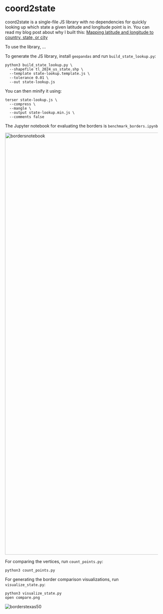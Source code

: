 # coord2state

coord2state is a single-file JS library with no dependencies for quickly looking up which state a given latitude and longitude point is in. You can read my blog post about why I built this: [Mapping latitude and longitude to country, state, or city](http://austinhenley.com/latlong.html)

To use the library, ...

To generate the JS library, install `geopandas` and run `build_state_lookup.py`:

```
python3 build_state_lookup.py \
  --shapefile tl_2024_us_state.shp \
  --template state-lookup.template.js \
  --tolerance 0.01 \           
  --out state-lookup.js
```
You can then minify it using:

```
terser state-lookup.js \
  --compress \
  --mangle \
  --output state-lookup.min.js \
  --comments false
```

The Jupyter notebook for evaluating the borders is `benchmark_borders.ipynb`

<img width="1392" alt="bordersnotebook" src="https://github.com/user-attachments/assets/08e8f426-8110-4a6e-9a6e-8ada940eb04f" />

For comparing the vertices, run `count_points.py`:

```
python3 count_points.py
```

For generating the border comparison visualizations, run `visualize_state.py`:

```
python3 visualize_state.py
open compare.png
```
![borderstexas50](https://github.com/user-attachments/assets/f757cb54-a1a2-4e74-a04b-10835b3306dc)
